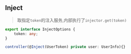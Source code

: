 ## Inject
> 取指定`token`的注入服务,内部执行了`injector.get(token)`

```ts
export interface InjectOptions {
    token: any;
}
```

```ts
controller(@Inject(UserToken) private user: UserInfo){}
```

